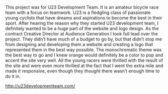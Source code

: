 This project was for U23 Development Team. It is an amateur bicycle race team with a focus on teamwork. U23 is a fledgling class of passionate young cyclists that have dreams and aspirations to become the best in their sport. After hearing the reason why they started U23 development team, I definitely wanted to be a huge part of the website and logo design. As the contract Creative Director at Audience Generation I took full lead over the project. They didn’t have much of a budget to go by, but that didn’t stop me from designing and developing them a website and creating a logo that represented them in the best way possible. The monochromatic theme was the best way to go and I knew orange would definitely be a color to pop and accent the site very well. All the young racers were thrilled with the result of the site and were even more thrilled at the fact that I went the extra mile and made it responsive, even though they thought there wasn’t enough time to do it in.

http://u23developmentteam.com/
